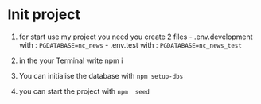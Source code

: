 # Init project
1. for start use my project you need you create 2 files
        - .env.development with : `PGDATABASE=nc_news`
        - .env.test with : `PGDATABASE=nc_news_test`

2. in the your Terminal write npm i
3. You can initialise the database with `npm setup-dbs`
4. you can start the project with `npm  seed`
